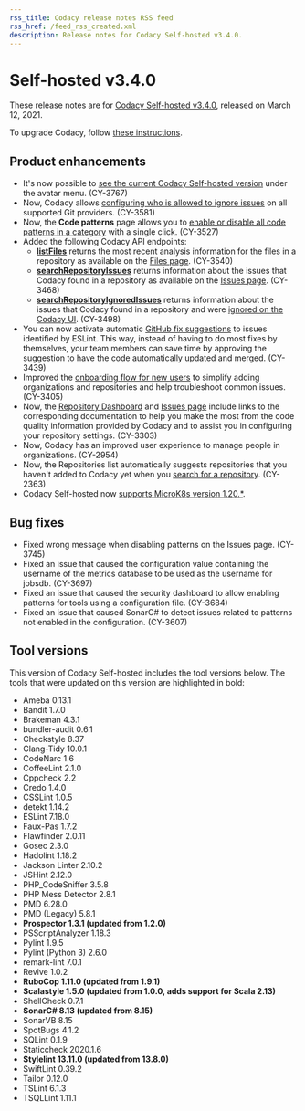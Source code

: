 ```yaml
---
rss_title: Codacy release notes RSS feed
rss_href: /feed_rss_created.xml
description: Release notes for Codacy Self-hosted v3.4.0.
---
```


# Self-hosted v3.4.0

These release notes are for [Codacy Self-hosted v3.4.0](https://github.com/codacy/chart/releases/tag/3.4.0), released on March 12, 2021.

To upgrade Codacy, follow [these instructions](../../chart/maintenance/upgrade.md).

## Product enhancements

-   It's now possible to [see the current Codacy Self-hosted version](https://docs.codacy.com/v3.4/chart/troubleshoot/troubleshoot/) under the avatar menu. (CY-3767)
-   Now, Codacy allows [configuring who is allowed to ignore issues](https://docs.codacy.com/v3.4/organizations/roles-and-permissions-for-synced-organizations/#configure-ignore-issues) on all supported Git providers. (CY-3581)
-   Now, the **Code patterns** page allows you to [enable or disable all code patterns in a category](https://docs.codacy.com/v3.4/repositories-configure/code-patterns/#pattern-filters) with a single click. (CY-3527)
-   Added the following Codacy API endpoints:
    -   **[listFiles](https://api.codacy.com/api/api-docs#listfiles)** returns the most recent analysis information for the files in a repository as available on the [Files page](https://docs.codacy.com/v3.4/repositories/files-view/). (CY-3540)
    -   **[searchRepositoryIssues](https://api.codacy.com/api/api-docs#searchrepositoryissues)** returns information about the issues that Codacy found in a repository as available on the [Issues page](https://docs.codacy.com/repositories/issues-view/). (CY-3468)
    -   **[searchRepositoryIgnoredIssues](https://api.codacy.com/api/api-docs#searchrepositoryignoredissues)** returns information about the issues that Codacy found in a repository and were [ignored on the Codacy UI](https://docs.codacy.com/v3.4/repositories/issues/#restoring-ignored-issues). (CY-3498)
-   You can now activate automatic [GitHub fix suggestions](https://docs.codacy.com/repositories-configure/integrations/github-integration/#suggest-fixes) to issues identified by ESLint. This way, instead of having to do most fixes by themselves, your team members can save time by approving the suggestion to have the code automatically updated and merged. (CY-3439)
-   Improved the [onboarding flow for new users](https://docs.codacy.com/v3.4/getting-started/getting-started-with-codacy/) to simplify adding organizations and repositories and help troubleshoot common issues. (CY-3405)
-   Now, the [Repository Dashboard](https://docs.codacy.com/v3.4/repositories/repository-dashboard/) and [Issues page](https://docs.codacy.com/v3.4/repositories/issues/) include links to the corresponding documentation to help you make the most from the code quality information provided by Codacy and to assist you in configuring your repository settings. (CY-3303)
-   Now, Codacy has an improved user experience to manage people in organizations. (CY-2954)
-   Now, the Repositories list automatically suggests repositories that you haven't added to Codacy yet when you [search for a repository](https://docs.codacy.com/v3.4/organizations/managing-repositories/#adding-a-repository). (CY-2363)
-   Codacy Self-hosted now [supports MicroK8s version 1.20.\*](https://docs.codacy.com/v3.4/chart/requirements/#kubernetes-or-microk8s-cluster-setup).

## Bug fixes

-   Fixed wrong message when disabling patterns on the Issues page. (CY-3745)
-   Fixed an issue that caused the configuration value containing the username of the metrics database to be used as the username for <span class="skip-vale">jobsdb</span>. (CY-3697)
-   Fixed an issue that caused the security dashboard to allow enabling patterns for tools using a configuration file. (CY-3684)
-   Fixed an issue that caused SonarC# to detect issues related to patterns not enabled in the configuration. (CY-3607)

## Tool versions

This version of Codacy Self-hosted includes the tool versions below. The tools that were updated on this version are highlighted in bold:

-   Ameba 0.13.1
-   Bandit 1.7.0
-   Brakeman 4.3.1
-   bundler-audit 0.6.1
-   Checkstyle 8.37
-   Clang-Tidy 10.0.1
-   CodeNarc 1.6
-   CoffeeLint 2.1.0
-   Cppcheck 2.2
-   Credo 1.4.0
-   CSSLint 1.0.5
-   detekt 1.14.2
-   ESLint 7.18.0
-   Faux-Pas 1.7.2
-   Flawfinder 2.0.11
-   Gosec 2.3.0
-   Hadolint 1.18.2
-   Jackson Linter 2.10.2
-   JSHint 2.12.0
-   PHP_CodeSniffer 3.5.8
-   PHP Mess Detector 2.8.1
-   PMD 6.28.0
-   PMD (Legacy) 5.8.1
-   **Prospector 1.3.1 (updated from 1.2.0)**
-   PSScriptAnalyzer 1.18.3
-   Pylint 1.9.5
-   Pylint (Python 3) 2.6.0
-   remark-lint 7.0.1
-   Revive 1.0.2
-   **RuboCop 1.11.0 (updated from 1.9.1)**
-   **Scalastyle 1.5.0 (updated from 1.0.0, adds support for Scala 2.13)**
-   ShellCheck 0.7.1
-   **SonarC# 8.13 (updated from 8.15)**
-   SonarVB 8.15
-   SpotBugs 4.1.2
-   SQLint 0.1.9
-   Staticcheck 2020.1.6
-   **Stylelint 13.11.0 (updated from 13.8.0)**
-   SwiftLint 0.39.2
-   Tailor 0.12.0
-   TSLint 6.1.3
-   TSQLLint 1.11.1
